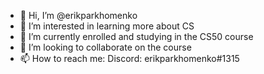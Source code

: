 - 👋 Hi, I’m @erikparkhomenko
- 👀 I’m interested in learning more about CS
- 🌱 I’m currently enrolled and studying in the CS50 course
- 💞️ I’m looking to collaborate on the course 
- 📫 How to reach me: Discord: erikparkhomenko#1315

<!---
erkki-moondodge/erkki-moondodge is a ✨ special ✨ repository because its `README.md` (this file) appears on your GitHub profile.
You can click the Preview link to take a look at your changes.
--->
